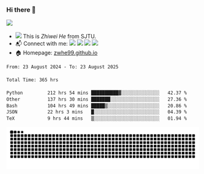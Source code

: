 ### Hi there 👋 

![](https://komarev.com/ghpvc/?username=zwhe99)
- <img src="https://media.giphy.com/media/mcsPU3SkKrYDdW3aAU/giphy.gif" width="20"> This is *Zhiwei He* from SJTU.
- :mailbox_with_mail: Connect with me: <a href = "mailto:hezw.tkcw@gmail.com"><img src="https://img.shields.io/badge/-hezw.tkcw@gmail.com-red?style=flat&logo=gmail&logoColor=white" target="_blank"></a> <a href = "mailto:zwhe.cs@sjtu.edu.cn"><img src="https://img.shields.io/badge/-zwhe.cs@sjtu.edu.cn-%23333?style=flat&logo=gmail&logoColor=white" target="_blank"></a> <a href = "https://twitter.com/zwhe99"><img src="https://img.shields.io/badge/-Twitter @zwhe99-%234a99e9?style=flat&logo=twitter&logoColor=white" target="_blank"></a> <a href = "https://www.zhihu.com/people/hbenmazi-8"><img src="https://img.shields.io/badge/-%E7%9F%A5%E4%B9%8E-%232f6be0" target="_blank"></a>
- 🏠 Homepage: [zwhe99.github.io](https://zwhe99.github.io/)
<!--START_SECTION:waka-->

```txt
From: 23 August 2024 - To: 23 August 2025

Total Time: 365 hrs

Python         212 hrs 54 mins ██████████▓░░░░░░░░░░░░░░   42.37 %
Other          137 hrs 30 mins ███████░░░░░░░░░░░░░░░░░░   27.36 %
Bash           104 hrs 49 mins █████▒░░░░░░░░░░░░░░░░░░░   20.86 %
JSON           22 hrs 3 mins   █░░░░░░░░░░░░░░░░░░░░░░░░   04.39 %
TeX            9 hrs 44 mins   ▒░░░░░░░░░░░░░░░░░░░░░░░░   01.94 %
```

<!--END_SECTION:waka-->
<picture>
  <source
    media="(prefers-color-scheme: dark)"
    srcset="https://raw.githubusercontent.com/zwhe99/zwhe99/output/github-contribution-grid-snake-dark.svg"
  />
  <source
    media="(prefers-color-scheme: light)"
    srcset="https://raw.githubusercontent.com/zwhe99/zwhe99/output/github-contribution-grid-snake.svg"
  />
  <img
    alt="github contribution grid snake animation"
    src="https://raw.githubusercontent.com/zwhe99/zwhe99/output/github-contribution-grid-snake.svg"
  />
</picture>
